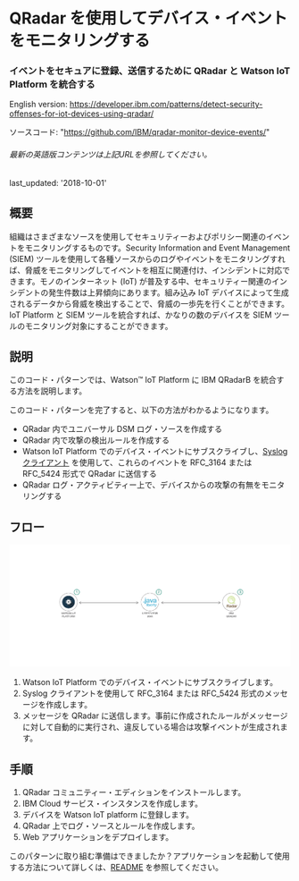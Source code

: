 # QRadar を使用してデバイス・イベントをモニタリングする

### イベントをセキュアに登録、送信するために QRadar と Watson IoT Platform を統合する

English version: https://developer.ibm.com/patterns/detect-security-offenses-for-iot-devices-using-qradar/

ソースコード: "https://github.com/IBM/qradar-monitor-device-events/"

###### 最新の英語版コンテンツは上記URLを参照してください。
last_updated: '2018-10-01'

## 概要

組織はさまざまなソースを使用してセキュリティーおよびポリシー関連のイベントをモニタリングするものです。Security Information and Event Management (SIEM) ツールを使用して各種ソースからのログやイベントをモニタリングすれば、脅威をモニタリングしてイベントを相互に関連付け、インシデントに対応できます。モノのインターネット (IoT) が普及する中、セキュリティー関連のインシデントの発生件数は上昇傾向にあります。組み込み IoT デバイスによって生成されるデータから脅威を検出することで、脅威の一歩先を行くことができます。IoT Platform と SIEM ツールを統合すれば、かなりの数のデバイスを SIEM ツールのモニタリング対象にすることができます。

## 説明

このコード・パターンでは、Watson&trade; IoT Platform に IBM QRadarB を統合する方法を説明します。

このコード・パターンを完了すると、以下の方法がわかるようになります。

* QRadar 内でユニバーサル DSM ログ・ソースを作成する
* QRadar 内で攻撃の検出ルールを作成する
* Watson IoT Platform でのデバイス・イベントにサブスクライブし、[Syslog クライアント](https://github.com/CloudBees-community/syslog-java-client) を使用して、これらのイベントを RFC_3164 または RFC_5424 形式で QRadar に送信する
* QRadar ログ・アクティビティー上で、デバイスからの攻撃の有無をモニタリングする

## フロー

![フロー](./images/arch-diagram.png)

1. Watson IoT Platform でのデバイス・イベントにサブスクライブします。
1. Syslog クライアントを使用して RFC_3164 または RFC_5424 形式のメッセージを作成します。
1. メッセージを QRadar に送信します。事前に作成されたルールがメッセージに対して自動的に実行され、違反している場合は攻撃イベントが生成されます。

## 手順

1. QRadar コミュニティー・エディションをインストールします。
1. IBM Cloud サービス・インスタンスを作成します。
1. デバイスを Watson IoT platform に登録します。
1. QRadar 上でログ・ソースとルールを作成します。
1. Web アプリケーションをデプロイします。

このパターンに取り組む準備はできましたか？アプリケーションを起動して使用する方法について詳しくは、[README](https://github.com/IBM/qradar-monitor-device-events/blob/master/README.md) を参照してください。
